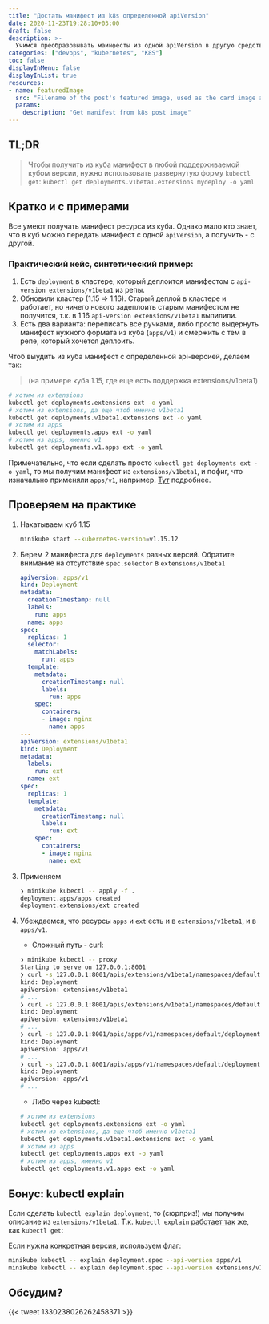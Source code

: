 ```yaml
---
title: "Достать манифест из k8s определенной apiVersion"
date: 2020-11-23T19:28:10+03:00
draft: false
description: >-
  Учимся преобразовывать маинфесты из одной apiVersion в другую средствами куба.
categories: ["devops", "kubernetes", "K8S"]
toc: false
displayInMenu: false
displayInList: true
resources:
- name: featuredImage
  src: "Filename of the post's featured image, used as the card image and the image at the top of the article"
  params:
    description: "Get manifest from k8s post image"
---
```


## TL;DR
> Чтобы получить из куба манифест в любой поддерживаемой кубом версии, нужно использовать развернутую форму `kubectl get`: `kubectl get deployments.v1beta1.extensions mydeploy -o yaml`

## Кратко и с примерами
Все умеют получать манифест ресурса из куба. Однако мало кто знает, что в куб можно передать манифест с одной `apiVersion`, а получить - с другой.

### Практический кейс, синтетический пример:

1. Есть `deployment` в кластере, который деплоится манифестом с `api-version extensions/v1beta1` из репы.
1. Обновили кластер (1.15 => 1.16). Старый деплой в кластере и работает, но ничего нового задеплоить старым манифестом не получится, т.к. в 1.16 `api-version extensions/v1beta1` выпилили.
1. Есть два варианта: переписать все ручками, либо просто выдернуть манифест нужного формата из куба (`apps/v1`) и смержить с тем в репе, который хочется деплоить.

Чтоб выудить из куба манифест с определенной api-версией, делаем так:
> (на примере куба 1.15, где еще есть поддержка extensions/v1beta1)

```bash
# хотим из extensions
kubectl get deployments.extensions ext -o yaml
# хотим из extensions, да еще чтоб именно v1beta1
kubectl get deployments.v1beta1.extensions ext -o yaml
# хотим из apps
kubectl get deployments.apps ext -o yaml
# хотим из apps, именно v1
kubectl get deployments.v1.apps ext -o yaml
```

Примечательно, что если сделать просто `kubectl get deployments ext -o yaml`, то мы получим манифест из `extensions/v1beta1`, и пофиг, что изначально применяли `apps/v1`, например. [Тут](https://github.com/kubernetes/kubernetes/issues/58131#issuecomment-356823588) подробнее.

## Проверяем на практике

1. Накатываем куб 1.15

   ```bash
   minikube start --kubernetes-version=v1.15.12
   ```

1. Берем 2 манифеста для `deployments` разных версий. Обратите внимание на отсутствие `spec.selector` в `extensions/v1beta1`

   ```yaml
   apiVersion: apps/v1
   kind: Deployment
   metadata:
     creationTimestamp: null
     labels:
       run: apps
     name: apps
   spec:
     replicas: 1
     selector:
       matchLabels:
         run: apps
     template:
       metadata:
         creationTimestamp: null
         labels:
           run: apps
       spec:
         containers:
         - image: nginx
           name: apps
   ---
   apiVersion: extensions/v1beta1
   kind: Deployment
   metadata:
     labels:
       run: ext
     name: ext
   spec:
     replicas: 1
     template:
       metadata:
         creationTimestamp: null
         labels:
           run: ext
       spec:
         containers:
         - image: nginx
           name: ext
   ```

1. Применяем

   ```bash
   ❯ minikube kubectl -- apply -f .
   deployment.apps/apps created
   deployment.extensions/ext created
   ```

1. Убеждаемся, что ресурсы `apps` и `ext` есть и в `extensions/v1beta1`, и в `apps/v1`.

   * Сложный путь - curl:

   ```bash
   ❯ minikube kubectl -- proxy
   Starting to serve on 127.0.0.1:8001
   ❯ curl -s 127.0.0.1:8001/apis/extensions/v1beta1/namespaces/default/deployments/apps | yq . --yaml-output
   kind: Deployment
   apiVersion: extensions/v1beta1
   # ...
   ❯ curl -s 127.0.0.1:8001/apis/extensions/v1beta1/namespaces/default/deployments/ext | yq . --yaml-output
   kind: Deployment
   apiVersion: extensions/v1beta1
   # ...
   ❯ curl -s 127.0.0.1:8001/apis/apps/v1/namespaces/default/deployments/apps | yq . --yaml-output
   kind: Deployment
   apiVersion: apps/v1
   # ...
   ❯ curl -s 127.0.0.1:8001/apis/apps/v1/namespaces/default/deployments/ext | yq . --yaml-output
   kind: Deployment
   apiVersion: apps/v1
   # ...
   ```

   * Либо через kubectl:

   ```bash
   # хотим из extensions
   kubectl get deployments.extensions ext -o yaml
   # хотим из extensions, да еще чтоб именно v1beta1
   kubectl get deployments.v1beta1.extensions ext -o yaml
   # хотим из apps
   kubectl get deployments.apps ext -o yaml
   # хотим из apps, именно v1
   kubectl get deployments.v1.apps ext -o yaml
   ```

## Бонус: kubectl explain

Если сделать `kubectl explain deployment`, то (сюрприз!) мы получим описание из `extensions/v1beta1`. Т.к. `kubectl explain` [работает так](https://github.com/kubernetes/kubernetes/issues/73062) же, как `kubectl get`:

Если нужна конкретная версия, используем флаг:

```bash
minikube kubectl -- explain deployment.spec --api-version apps/v1
minikube kubectl -- explain deployment.spec --api-version extensions/v1beta1
```

## Обсудим?

{{< tweet 1330238026262458371 >}}
